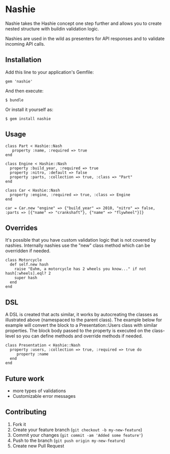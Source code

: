 # Nashie

Nashie takes the Hashie concept one step further and allows you to create nested structure with buildin validation logic.

Nashies are used in the wild as presenters for API responses and to validate incoming API calls.

## Installation

Add this line to your application's Gemfile:

    gem 'nashie'

And then execute:

    $ bundle

Or install it yourself as:

    $ gem install nashie

## Usage

    class Part < Hashie::Nash
       property :name, :required => true
    end

    class Engine < Hashie::Nash
      property :build_year, :required => true
      property :nitro, :default => false
      property :parts, :collection => true, :class => "Part"
    end

    class Car < Hashie::Nash
      property :engine, :required => true, :class => Engine
    end

    car = Car.new "engine" => {"build_year" => 2010, "nitro" => false, :parts => [{"name" => "crankshaft"}, {"name" => "flywheel"}]}
## Overrides

It's possible that you have custom validation logic that is not covered by nashies.
Internally nashies use the "new" class method which can be overridden if needed.

    class Motorcycle
      def self.new hash
        raise "Euhm, a motorcycle has 2 wheels you know..." if not hash[:wheels].eql? 2
        super hash
      end
    end

## DSL

A DSL is created that acts similar, it works by autocreating the classes as illustrated above (namespaced to the parent class).
The example below for example will convert the block to a Presentation::Users class with similar properties.
The block body passed to the property is executed on the class-level so you can define methods and override methods if needed.

    class Presentation < Hashie::Nash
      property :users, :collection => true, :required => true do
         property :name
      end
    end

## Future work

- more types of validations
- Customizable error messages

## Contributing

1. Fork it
2. Create your feature branch (`git checkout -b my-new-feature`)
3. Commit your changes (`git commit -am 'Added some feature'`)
4. Push to the branch (`git push origin my-new-feature`)
5. Create new Pull Request
